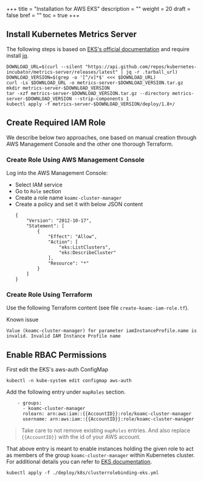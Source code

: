 +++
title = "Installation for AWS EKS"
description = ""
weight = 20
draft = false
bref = ""
toc = true 
+++



## Install Kubernetes Metrics Server 
The following steps is based on [EKS's official documentation](https://docs.aws.amazon.com/eks/latest/userguide/metrics-server.html) and require install [jq](https://stedolan.github.io/jq/).

```
DOWNLOAD_URL=$(curl --silent "https://api.github.com/repos/kubernetes-incubator/metrics-server/releases/latest" | jq -r .tarball_url)
DOWNLOAD_VERSION=$(grep -o '[^/v]*$' <<< $DOWNLOAD_URL)
curl -Ls $DOWNLOAD_URL -o metrics-server-$DOWNLOAD_VERSION.tar.gz
mkdir metrics-server-$DOWNLOAD_VERSION
tar -xzf metrics-server-$DOWNLOAD_VERSION.tar.gz --directory metrics-server-$DOWNLOAD_VERSION --strip-components 1
kubectl apply -f metrics-server-$DOWNLOAD_VERSION/deploy/1.8+/
```

## Create Required IAM Role
We describe below two approaches, one based on manual creation through AWS Management Console and the other one thorough Terraform.

### Create Role Using AWS Management Console
Log into the AWS Management Console:

* Select IAM service
* Go to `Role` section
* Create a role name `koamc-cluster-manager`
* Create a policy and set it with below JSON content
    ```
    {
        "Version": "2012-10-17",
        "Statement": [
            {
                "Effect": "Allow",
                "Action": [
                    "eks:ListClusters",
                    "eks:DescribeCluster"
                ],
                "Resource": "*"
            }
        ]
    }
    ```

### Create Role Using Terraform
Use the following Terraform content (see file `create-koamc-iam-role.tf`).

Known issue

```
Value (koamc-cluster-manager) for parameter iamInstanceProfile.name is invalid. Invalid IAM Instance Profile name
```

## Enable RBAC Permissions
First edit the EKS's aws-auth ConfigMap

```
kubectl -n kube-system edit configmap aws-auth
```

Add the following entry under `mapRoles` section.
```
    - groups:
      - koamc-cluster-manager
      rolearn: arn:aws:iam::{{AccountID}}:role/koamc-cluster-manager
      username: arn:aws:iam::{{AccountID}}:role/koamc-cluster-manager
```

> Take care to not remove existing `mapRoles` entries. And also replace `{{AccountID}}` with the id of your AWS account.

That above entry is meant to enable instances holding the given role to act as members of the group `koamc-cluster-manager` within Kubernetes cluster. For additional details you can refer to [EKS documentation](https://docs.aws.amazon.com/eks/latest/userguide/add-user-role.html).


```
kubectl apply -f ./deploy/k8s/clusterrolebinding-eks.yml
```